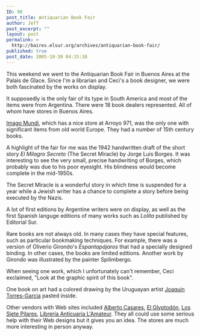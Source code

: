 ```yaml
---
ID: 98
post_title: Antiquarian Book Fair
author: Jeff
post_excerpt: ""
layout: post
permalink: >
  http://baires.elsur.org/archives/antiquarian-book-fair/
published: true
post_date: 2005-10-30 04:15:38
---
```

This weekend we went to the Antiquarian Book Fair in Buenos Aires at the Palais de Glace. Since I'm a librarian and Ceci's a book designer, we were both fascinated by the works on display. 

It supposedly is the only fair of its type in South America and most of the items were from Argentina. There were 18 book dealers represented. All of whom have stores in Buenos Aires. 

<a href="http://www.libreria-imagomundi.com.ar/">Imago Mundi</a>, which has a nice store at Arroyo 971, was the only one with significant items from old world Europe. They had a number of 15th century books.

A highlight of the fair for me was the 1942 handwritten draft of the short story <em>El Milagro Secreto</em> (The Secret Miracle) by Jorge Luis Borges. It was interesting to see the very small, precise handwriting of Borges, which probably was due to his poor eyesight. His blindness would become complete in the mid-1950s. 

The Secret Miracle is a wonderful story in which time is suspended for a year while a Jewish writer has a chance to complete a story before being executed by the Nazis. 

A lot of first editions by Argentine writers were on display, as well as the first Spanish languge editions of many works such as <em>Lolita</em> published by Editorial Sur. 

Rare books are not always old. In many cases they have special features, such as particular bookmaking techniques. For example, there was a version of Oliverio Girondo's <em>Espantapájaros</em> that had a specially designed binding. In other cases, the books are limited editions. Another work by Girondo was illustrated by the painter Spilimbergo.

When seeing one work, which I unfortunately can't remember, Ceci exclaimed, "Look at the graphic spirit of this book". 

One book on art had a colored drawing by the Uruguayan artist <a href="http://www.torresgarcia.org.uy/">Joaquin Torres-Garcia</a>   pasted inside. 

Other vendors with Web sites included <a href="http://www.acasares.servisur.com/">Alberto Casares</a>, <a href="http://www.geocities.com/glyptodon_libros/">El Glyptodón</a>, <a href="http://www.7pilares.com.ar/">Los Siete Pilares</a>, <a href="http://www.abebooks.com/home/LAMATEUR/">Librería Anticuaria L'Amateur</a>.    They all  could use some serious help with their Web designs but it gives you an idea. The stores are much more interesting in person anyway.